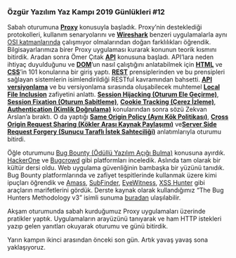 ### Özgür Yazılım Yaz Kampı 2019 Günlükleri #12

Sabah oturumuna [**Proxy**](https://en.wikipedia.org/wiki/Proxy_server) konusuyla başladık. Proxy’nin desteklediği protokolleri, kullanım senaryolarını ve [**Wireshark**](https://www.wireshark.org/) benzeri uygulamalarla aynı [OSI katmanlarında](https://en.wikipedia.org/wiki/OSI_model) çalışmıyor olmalarından doğan farklılıkları öğrendik. Bilgisayarlarımıza birer Proxy uygulaması kurarak konunun teorik kısmını bitirdik.
Aradan sonra Ömer Çıtak [**API**](https://en.wikipedia.org/wiki/Application_programming_interface) konusuna başladı. API’lara neden ihtiyaç duyulduğunu ve [**DOM**](https://en.wikipedia.org/wiki/Document_Object_Model)’un nasıl çalıştığını anlatabilmek için [**HTML**](https://en.wikipedia.org/wiki/HTML) ve [**CSS**](https://en.wikipedia.org/wiki/Cascading_Style_Sheets)’in 101 konularına bir giriş yaptı. [**REST**](https://en.wikipedia.org/wiki/Representational_state_transfer) prensiplerinden ve bu prensipleri sağlayan sistemlerin isimlendirildiği RESTful kavramından bahsetti. [**API versiyonlama**](https://restfulapi.net/versioning/,) ve bu versiyonlama sırasında oluşabilecek muhtemel [**Local File Inclusion**](https://en.wikipedia.org/wiki/File_inclusion_vulnerability#Local_file_inclusion) zafiyetini anlattı. [**Session Hijacking (Oturum Ele Geçirme)**](https://en.wikipedia.org/wiki/Session_hijacking), [**Session Fixation (Oturum Sabitleme)**](https://en.wikipedia.org/wiki/Session_fixation), [**Cookie Tracking (Çerez İzleme)**](https://en.wikipedia.org/wiki/HTTP_cookie#Tracking), [**Authentication (Kimlik Doğrulama)**](https://medium.com/@pavithraranathunga/the-most-common-authentication-methods-in-web-application-development-35845ecb1da0) konularından sonra sözü Zekvan Arslan’a bıraktı. O da yaptığı [**Same Origin Policy (Aynı Kök Politikası)**](https://www.netsparker.com.tr/blog/web-guvenligi/same-origin-policy/), [**Cross Origin Request Sharing (Kökler Arası Kaynak Paylaşımı)**](https://medium.com/@gokhansengun/cors-nedir-ve-ne-i%C5%9Fe-yarar-27006d85bf54) ve[**Server Side Request Forgery (Sunucu Taraflı İstek Sahteciliği)**](https://en.wikipedia.org/wiki/Server-side_request_forgery) anlatımlarıyla oturumu bitirdi.


Öğle oturumunu [Bug Bounty (Ödüllü Yazılım Açığı Bulma)](https://en.wikipedia.org/wiki/Bug_bounty_program?source=post_page---------------------------) konusuna ayırdık. [HackerOne](https://www.hackerone.com/) ve [Bugcrowd](https://www.bugcrowd.com/) gibi platformları inceledik. Aslında tam olarak bir kültür dersi oldu. Web uygulama güvenliğinin bambaşka bir yüzünü tanıdık. Bug Bounty platformlarında ve zafiyet tespitlerinde kullanmak üzere kimi ipuçları öğrendik ve [Amass](https://github.com/OWASP/Amass), [SubFinder](https://github.com/subfinder/subfinder), [EyeWitness](https://github.com/FortyNorthSecurity/EyeWitness), [XSS Hunter](https://xsshunter.com/) gibi araçların marifetlerini gördük. Derste kaynak olarak kullandığımız “The Bug Hunters Methodology v3” isimli sunuma [buradan](https://docs.google.com/presentation/d/1R-3eqlt31sL7_rj2f1_vGEqqb7hcx4vxX_L7E23lJVo/edit#slide=id.p) ulaşılabilir.

Akşam oturumunda sabah kurduğumuz Proxy uygulamaları üzerinde pratikler yaptık. Uygulamaların arayüzünü tanıyarak ve ham HTTP istekleri yazıp gelen yanıtları okuyarak oturumu ve günü bitirdik.

Yarın kampın ikinci arasından önceki son gün. Artık yavaş yavaş sona yaklaşıyoruz.
